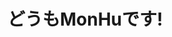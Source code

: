 <!DOCTYPE html>
<html>

<head>
    <script src="https://code.jquery.com/jquery-3.5.1.min.js" integrity="sha256-9/aliU8dGd2tb6OSsuzixeV4y/faTqgFtohetphbbj0=" crossorigin="anonymous"></script>
    <link rel="stylesheet" href="https://cdnjs.cloudflare.com/ajax/libs/materialize/1.0.0/css/materialize.min.css">
    <script src="https://cdnjs.cloudflare.com/ajax/libs/materialize/1.0.0/js/materialize.min.js"></script>
</head>

<body class="blue">
    <h1>どうもMonHuです!</h1>
</body>

</html>
